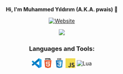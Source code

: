 <div align="center">
   <b>Hi, I'm Muhammed Yıldırım (A.K.A. pwais) 👋</b>

[![Website](https://img.shields.io/website?label=prdev&style=for-the-badge&url=https%3A%2F%2Fcodestackr.com)](https://discord.gg/3BTUeVBJ)

<a href="https://discord.com/users/775710258026119168" target="_blank">
   <img src="https://lanyard-profile-readme.vercel.app/api/775710258026119168?theme=black&bg=1E2D35&animated=true&hideDiscrim=false&borderRadius=20px">
</a>


### Languages and Tools:

<img align="center" alt="Visual Studio Code" width="26px" src="https://raw.githubusercontent.com/github/explore/80688e429a7d4ef2fca1e82350fe8e3517d3494d/topics/visual-studio-code/visual-studio-code.png" />
<img align="center" alt="HTML5" width="26px" src="https://raw.githubusercontent.com/github/explore/80688e429a7d4ef2fca1e82350fe8e3517d3494d/topics/html/html.png" />
<img align="center" alt="CSS3" width="26px" src="https://raw.githubusercontent.com/github/explore/80688e429a7d4ef2fca1e82350fe8e3517d3494d/topics/css/css.png" />
<img align="center" alt="JavaScript" width="26px" src="https://raw.githubusercontent.com/github/explore/80688e429a7d4ef2fca1e82350fe8e3517d3494d/topics/javascript/javascript.png"/>
<img align="center" alt="Lua" width="26px" src="https://download.logo.wine/logo/Lua_(programming_language)/Lua_(programming_language)-Logo.wine.png"/>
</div>
